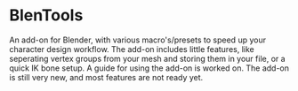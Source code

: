 # BlenTools
An add-on for Blender, with various macro's/presets to speed up your character design workflow.
The add-on includes little features, like seperating vertex groups from your mesh and storing them in your file, or a quick IK bone setup. A guide for using the add-on is worked on. The add-on is still very new, and most features are not ready yet.
